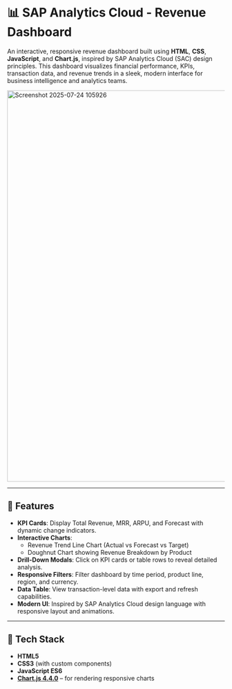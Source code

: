 # 📊 SAP Analytics Cloud - Revenue Dashboard

An interactive, responsive revenue dashboard built using **HTML**, **CSS**, **JavaScript**, and **Chart.js**, inspired by SAP Analytics Cloud (SAC) design principles. This dashboard visualizes financial performance, KPIs, transaction data, and revenue trends in a sleek, modern interface for business intelligence and analytics teams.

<img width="1914" height="905" alt="Screenshot 2025-07-24 105926" src="https://github.com/user-attachments/assets/35c19c10-d641-463c-9a8b-28c6cfb246ea" />

---

## 🚀 Features

- **KPI Cards**: Display Total Revenue, MRR, ARPU, and Forecast with dynamic change indicators.
- **Interactive Charts**:
  - Revenue Trend Line Chart (Actual vs Forecast vs Target)
  - Doughnut Chart showing Revenue Breakdown by Product
- **Drill-Down Modals**: Click on KPI cards or table rows to reveal detailed analysis.
- **Responsive Filters**: Filter dashboard by time period, product line, region, and currency.
- **Data Table**: View transaction-level data with export and refresh capabilities.
- **Modern UI**: Inspired by SAP Analytics Cloud design language with responsive layout and animations.

---

## 🧰 Tech Stack

- **HTML5**
- **CSS3** (with custom components)
- **JavaScript ES6**
- **[Chart.js 4.4.0](https://www.chartjs.org/)** – for rendering responsive charts
